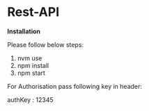 # Rest-API
**Installation**

Please follow below steps:
1. nvm use
2. npm install
3. npm start

For Authorisation pass following key in header:

authKey : 12345
